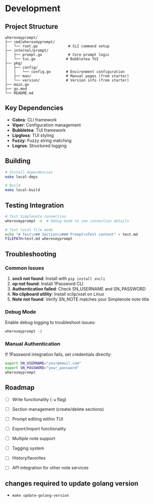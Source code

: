 # Development

## Project Structure
```
wheresmyprompt/
├── cmd/wheresmyprompt/
│   └── root.go              # CLI command setup
├── internal/prompt/
│   ├── prompt.go            # Core prompt logic
│   └── tui.go              # Bubbletea TUI
├── pkg/
│   ├── config/
│   │   └── config.go       # Environment configuration
│   ├── man/                # Manual pages (from starter)
│   └── version/            # Version info (from starter)
├── main.go
├── go.mod
└── README.md
```

## Key Dependencies

- **Cobra**: CLI framework
- **Viper**: Configuration management
- **Bubbletea**: TUI framework
- **Lipgloss**: TUI styling
- **Fuzzy**: Fuzzy string matching
- **Logrus**: Structured logging

## Building

```bash
# Install dependencies
make local-deps

# Build
make local-build
```

## Testing Integration

```bash
# Test Simplenote connection
wheresmyprompt -d  # Debug mode to see connection details

# Test local file mode
echo "# Test\n## Section\n### Prompt\nTest content" > test.md
FILEPATH=test.md wheresmyprompt
```

## Troubleshooting

### Common Issues

1. **sncli not found**: Install with `pip install sncli`
2. **op not found**: Install 1Password CLI
3. **Authentication failed**: Check SN_USERNAME and SN_PASSWORD
4. **No clipboard utility**: Install xclip/xsel on Linux
5. **Note not found**: Verify SN_NOTE matches your Simplenote note title

### Debug Mode

Enable debug logging to troubleshoot issues:

```bash
wheresmyprompt -d
```

### Manual Authentication

If 1Password integration fails, set credentials directly:

```bash
export SN_USERNAME="your@email.com"
export SN_PASSWORD="your_password"
wheresmyprompt
```

## Roadmap

- [ ] Write functionality (`-w` flag)
- [ ] Section management (create/delete sections)
- [ ] Prompt editing within TUI
- [ ] Export/import functionality
- [ ] Multiple note support
- [ ] Tagging system
- [ ] History/favorites
- [ ] API integration for other note services


## changes required to update golang version
- `make update-golang-version`
